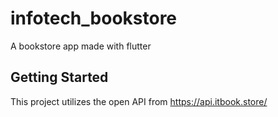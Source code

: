 # infotech_bookstore

A bookstore app made with flutter

## Getting Started

This project utilizes the open API from https://api.itbook.store/
